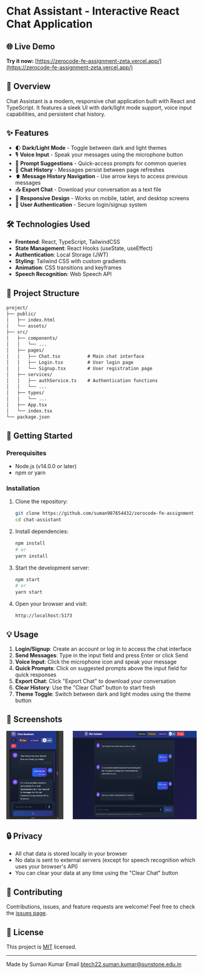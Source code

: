 # Chat Assistant - Interactive React Chat Application

## 🌐 Live Demo
**Try it now:** [https://zerocode-fe-assignment-zeta.vercel.app/](https://zerocode-fe-assignment-zeta.vercel.app/)

## 🚀 Overview

Chat Assistant is a modern, responsive chat application built with React and TypeScript. It features a sleek UI with dark/light mode support, voice input capabilities, and persistent chat history.

## ✨ Features

- 🌓 **Dark/Light Mode** - Toggle between dark and light themes
- 🎙️ **Voice Input** - Speak your messages using the microphone button
- 💬 **Prompt Suggestions** - Quick-access prompts for common queries
- 📜 **Chat History** - Messages persist between page refreshes
- ⬆️ **Message History Navigation** - Use arrow keys to access previous messages
- 📤 **Export Chat** - Download your conversation as a text file
- 📱 **Responsive Design** - Works on mobile, tablet, and desktop screens
- 🔐 **User Authentication** - Secure login/signup system

## 🛠️ Technologies Used

- **Frontend**: React, TypeScript, TailwindCSS
- **State Management**: React Hooks (useState, useEffect)
- **Authentication**: Local Storage (JWT)
- **Styling**: Tailwind CSS with custom gradients
- **Animation**: CSS transitions and keyframes
- **Speech Recognition**: Web Speech API

## 📂 Project Structure

```
project/
├── public/
│   ├── index.html
│   └── assets/
├── src/
│   ├── components/
│   │   └── ...
│   ├── pages/
│   │   ├── Chat.tsx          # Main chat interface
│   │   ├── Login.tsx         # User login page
│   │   └── Signup.tsx        # User registration page
│   ├── services/
│   │   ├── authService.ts    # Authentication functions
│   │   └── ...
│   ├── types/
│   │   └── ...
│   ├── App.tsx
│   └── index.tsx
└── package.json
```

## 🚀 Getting Started

### Prerequisites

- Node.js (v14.0.0 or later)
- npm or yarn

### Installation

1. Clone the repository:
   ```bash
   git clone https://github.com/suman987654432/zerocode-fe-assignment
   cd chat-assistant
   ```

2. Install dependencies:
   ```bash
   npm install
   # or
   yarn install
   ```

3. Start the development server:
   ```bash
   npm start
   # or
   yarn start
   ```

4. Open your browser and visit:
   ```
   http://localhost:5173
   ```

## 💡 Usage

1. **Login/Signup**: Create an account or log in to access the chat interface
2. **Send Messages**: Type in the input field and press Enter or click Send
3. **Voice Input**: Click the microphone icon and speak your message
4. **Quick Prompts**: Click on suggested prompts above the input field for quick responses
5. **Export Chat**: Click "Export Chat" to download your conversation
6. **Clear History**: Use the "Clear Chat" button to start fresh
7. **Theme Toggle**: Switch between dark and light modes using the theme button

## 📱 Screenshots

<div style="display: flex; justify-content: space-between; margin-bottom: 20px;">
    <img src="./src/assets/mobile.png" width="30%" alt="Mobile View" />
    <img src="./src/assets/desktop.png"
    width="65%" alt="Desktop View" />
</div>


## 🔒 Privacy

- All chat data is stored locally in your browser
- No data is sent to external servers (except for speech recognition which uses your browser's API)
- You can clear your data at any time using the "Clear Chat" button

## 🤝 Contributing

Contributions, issues, and feature requests are welcome! Feel free to check the [issues page](#).

## 📄 License

This project is [MIT](LICENSE) licensed.

---

Made  by Suman Kumar
Email btech22.suman.kumar@sunstone.edu.in 

